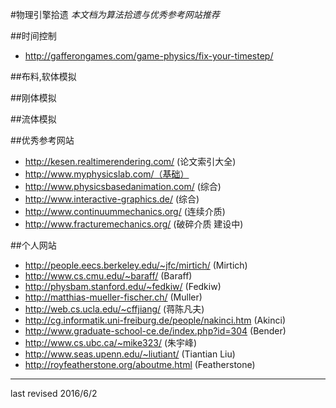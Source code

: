 #物理引擎拾遗
*本文档为算法拾遗与优秀参考网站推荐* 

##时间控制
 * http://gafferongames.com/game-physics/fix-your-timestep/ 
 
##布料,软体模拟

##刚体模拟
 
##流体模拟

 
 
##优秀参考网站
 * http://kesen.realtimerendering.com/ (论文索引大全)
 * http://www.myphysicslab.com/（基础）
 * http://www.physicsbasedanimation.com/ (综合)
 * http://www.interactive-graphics.de/ (综合)
 * http://www.continuummechanics.org/ (连续介质)
 * http://www.fracturemechanics.org/ (破碎介质 建设中)

##个人网站
 * http://people.eecs.berkeley.edu/~jfc/mirtich/ (Mirtich)
 * http://www.cs.cmu.edu/~baraff/ (Baraff)
 * http://physbam.stanford.edu/~fedkiw/ (Fedkiw)
 * http://matthias-mueller-fischer.ch/ (Muller)
 * http://web.cs.ucla.edu/~cffjiang/ (蒋陈凡夫)
 * http://cg.informatik.uni-freiburg.de/people/nakinci.htm (Akinci)
 * http://www.graduate-school-ce.de/index.php?id=304 (Bender)
 * http://www.cs.ubc.ca/~mike323/ (朱宇峰)
 * http://www.seas.upenn.edu/~liutiant/ (Tiantian Liu)
 * http://royfeatherstone.org/aboutme.html (Featherstone)
 
 - - -
 last revised 2016/6/2
